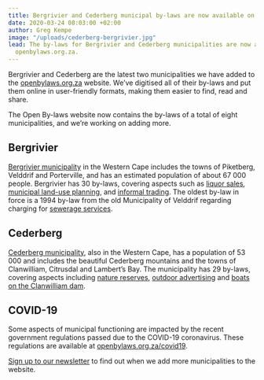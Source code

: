 ```yaml
---
title: Bergrivier and Cederberg municipal by-laws are now available on openbylaws.org.za
date: 2020-03-24 08:03:00 +02:00
author: Greg Kempe
image: "/uploads/cederberg-bergrivier.jpg"
lead: The by-laws for Bergrivier and Cederberg municipalities are now available on
  openbylaws.org.za.
---
```


Bergrivier and Cederberg are the latest two municipalities we have added to the [openbylaws.org.za](https://openbylaws.org.za) website. We’ve digitised all of their by-laws and put them online in user-friendly formats, making them easier to find, read and share.

The Open By-laws website now contains the by-laws of a total of eight municipalities, and we’re working on adding more.

## Bergrivier

[Bergrivier municipality](https://openbylaws.org.za/za-wc013/eng/) in the Western Cape includes the towns of Piketberg, Velddrif and Porterville, and has an estimated population of about 67 000 people. Bergrivier has 30 by-laws, covering aspects such as [liquor sales](https://openbylaws.org.za/za-wc013/act/by-law/2018/control-of-undertakings-that-sell-liquor-to-the-public/eng/), [municipal land-use planning](https://openbylaws.org.za/za-wc013/act/by-law/2018/municipal-land-use-planning/eng/),  and [informal trading](https://openbylaws.org.za/za-wc013/act/by-law/2009/informal-trading/eng/). The oldest by-law in force is a 1994 by-law from the old Municipality of Velddrif regarding charging for [sewerage services](https://openbylaws.org.za/za-wc013/act/by-law/1994/levying-of-availability-charge-for-sewerage-velddrif/eng/).

## Cederberg

[Cederberg municipality](https://openbylaws.org.za/za-wc012/eng/), also in the Western Cape, has a population of 53 000 and includes the beautiful Cederberg mountains and the towns of Clanwilliam, Citrusdal and Lambert’s Bay. The municipality has 29 by-laws, covering aspects including [nature reserves](https://openbylaws.org.za/za-wc012/act/by-law/2004/nature-reserves), [outdoor advertising](https://openbylaws.org.za/za-wc012/act/by-law/2004/outdoor-advertising-and-signage) and [boats on the Clanwilliam dam](https://openbylaws.org.za/za-wc012/act/by-law/2004/control-of-boats-and-boating-clanwilliam-dam).

## COVID-19

Some aspects of municipal functioning are impacted by the recent government regulations passed due to the COVID-19 coronavirus. These regulations are available at [openbylaws.org.za/covid19](https://openbylaws.org.za/covid19).

[Sign up to our newsletter](https://africa.us19.list-manage.com/subscribe/post?u=60b61dad66a60a0c85266a68c&id=098ca0e4c8) to find out when we add more municipalities to the website.